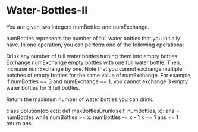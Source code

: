 # Water-Bottles-II
You are given two integers numBottles and numExchange.

numBottles represents the number of full water bottles that you initially have. In one operation, you can perform one of the following operations:

Drink any number of full water bottles turning them into empty bottles.
Exchange numExchange empty bottles with one full water bottle. Then, increase numExchange by one.
Note that you cannot exchange multiple batches of empty bottles for the same value of numExchange. For example, if numBottles == 3 and numExchange == 1, you cannot exchange 3 empty water bottles for 3 full bottles.

Return the maximum number of water bottles you can drink.

class Solution(object):
    def maxBottlesDrunk(self, numBottles, x):
        ans = numBottles
        while numBottles >= x:
            numBottles -= x - 1
            x += 1
            ans += 1
        return ans
